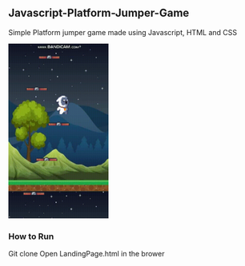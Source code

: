 ## Javascript-Platform-Jumper-Game

Simple Platform jumper game made using Javascript, HTML and CSS

<img src=https://github.com/AnirudhKaushik10/Javascript-Platform-Jumper-Game/blob/master/Platform%20Jumper.gif height = 350 width = 200 class = "center">




### How to Run

Git clone
Open LandingPage.html in the brower
